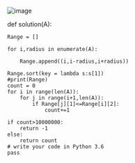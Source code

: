 
![image](https://i.imgur.com/Z0Zb7MB.jpg)



def solution(A):


    Range = []
    
    for i,radius in enumerate(A):
    
        Range.append((i,i-radius,i+radius))
    
    Range.sort(key = lambda s:s[1])
    #print(Range)
    count = 0
    for i in range(len(A)):
        for j in range(i+1,len(A)):
            if Range[j][1]<=Range[i][2]:
                count+=1
    
    if count>10000000:
        return -1
    else:
        return count
    # write your code in Python 3.6
    pass
